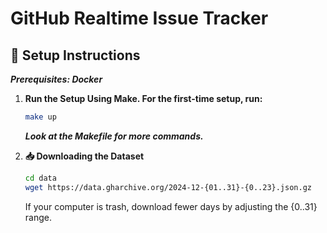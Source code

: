 # GitHub Realtime Issue Tracker

## 🚀 Setup Instructions
***Prerequisites: Docker***

1. **Run the Setup Using Make. For the first-time setup, run:**
    ```bash
    make up
    ```
    ***Look at the Makefile for more commands.***
    
2. **📥 Downloading the Dataset**
    ```bash
    cd data
    wget https://data.gharchive.org/2024-12-{01..31}-{0..23}.json.gz
    ```
    If your computer is trash, download fewer days by adjusting the {0..31} range.
